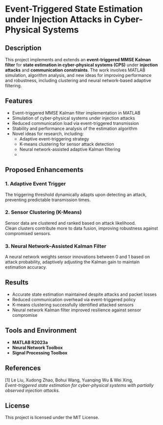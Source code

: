 # Event-Triggered State Estimation under Injection Attacks in Cyber-Physical Systems

## Description
This project implements and extends an **event-triggered MMSE Kalman filter** for **state estimation in cyber-physical systems (CPS)** under **injection attacks** and **communication constraints**. The work involves MATLAB simulation, algorithm analysis, and new ideas for improving performance and robustness, including clustering and neural network-based adaptive filtering.

## Features
- Event-triggered MMSE Kalman filter implementation in MATLAB  
- Simulation of cyber-physical systems under injection attacks  
- Reduced communication load via event-triggered transmission  
- Stability and performance analysis of the estimation algorithm  
- Novel ideas for research, including:
  - Adaptive event-triggering strategy  
  - K-means clustering for sensor attack detection  
  - Neural network-assisted adaptive Kalman filtering
  - 
## Proposed Enhancements
### 1. Adaptive Event Trigger
The triggering threshold dynamically adapts upon detecting an attack, preventing predictable transmission times.

### 2. Sensor Clustering (K-Means)
Sensor data are clustered and ranked based on attack likelihood.  
Clean clusters contribute more to data fusion, improving robustness against compromised sensors.

### 3. Neural Network–Assisted Kalman Filter
A neural network weights sensor innovations between 0 and 1 based on attack probability, adaptively adjusting the Kalman gain to maintain estimation accuracy.

## Results
- Accurate state estimation maintained despite attacks and packet losses  
- Reduced communication overhead via event-triggered policy  
- K-means clustering successfully identified attacked sensors  
- Neural network Kalman filter improved resilience against sensor compromise  

## Tools and Environment
- **MATLAB R2023a**
- **Neural Network Toolbox**
- **Signal Processing Toolbox**

## References
[1] Le Liu, Xudong Zhao, Bohui Wang, Yuanqing Wu & Wei Xing,  
*Event-triggered state estimation for cyber-physical systems with partially observed injection attacks.*

## License
This project is licensed under the MIT License.
